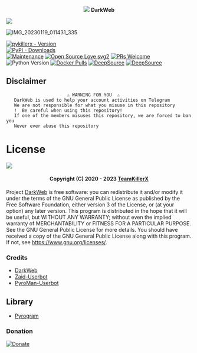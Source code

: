 <p align="center">
<img src="https://user-images.githubusercontent.com/73097560/115834477-dbab4500-a447-11eb-908a-139a6edaec5c.gif">
  <b>DarkWeb</b>
  
</p>
<p align="centar">
<img src="https://user-images.githubusercontent.com/73097560/115834477-dbab4500-a447-11eb-908a-139a6edaec5c.gif">

![IMG_20230119_011431_335](https://user-images.githubusercontent.com/90479255/213261795-2719a53b-cda1-4fc2-b358-6436d747c172.jpg)

[![pykillerx - Version](https://img.shields.io/pypi/v/pykillerx?style=round)](https://pypi.org/project/pykillerx)    
[![PyPI - Downloads](https://img.shields.io/pypi/dm/pykillerx?label=DOWNLOADS&style=round)](https://pypi.org/project/pykillerx)    
[![Maintenance](https://img.shields.io/badge/Maintained%3F-yes-green.svg)](https://github.com/TeamKillerX/pykillerx/graphs/commit-activity)
[![Open Source Love svg2](https://badges.frapsoft.com/os/v2/open-source.svg?v=103)](https://github.com/TeamKillerX/pykillerx)
[![PRs Welcome](https://img.shields.io/badge/PRs-welcome-brightgreen.svg?style=flat-square)](https://makeapullrequest.com)
![Python Version](https://img.shields.io/badge/python-3.9-green?style=for-the-badge&logo=appveyor)
[![Docker Pulls](https://img.shields.io/docker/pulls/rendyprojects/python)](https://hub.docker.com/r/rendyprojects/python/tags)
[![DeepSource](https://static.deepsource.io/deepsource-badge-light-mini.svg)](https://deepsource.io/gh/TeamKillerX/DarkWeb/?ref=repository-badge)
[![DeepSource](https://deepsource.io/gh/TeamKillerX/DarkWeb.svg/?label=active+issues&show_trend=true&token=jw0lCUg_Q5nRQMmfbhyjMLzr)](https://deepsource.io/gh/TeamKillerX/DarkWeb/?ref=repository-badge)

## Disclaimer
```
️                       ⚠️ WARNING FOR YOU ️ ️⚠️
   DarkWeb is used to help your account activities on Telegram
   We are not responsible for what you misuse in this repository
   !  Be careful when using this repository!
   If one of the members misuses this repository, we are forced to ban you
   Never ever abuse this repository
``` 

# License

![](https://www.gnu.org/graphics/gplv3-or-later.png)

<h4 align="center">Copyright (C) 2020 - 2023 <a href="https://github.com/TeamKillerX">TeamKillerX</a></h4>

Project [DarkWeb](https://github.com/TeamKillerX/DarkWeb) is free software: you can redistribute it and/or modify
it under the terms of the GNU General Public License as published by
the Free Software Foundation, either version 3 of the License, or
(at your option) any later version.
This program is distributed in the hope that it will be useful,
but WITHOUT ANY WARRANTY; without even the implied warranty of
MERCHANTABILITY or FITNESS FOR A PARTICULAR PURPOSE.  See the
GNU General Public License for more details.
You should have received a copy of the GNU General Public License
along with this program. If not, see <https://www.gnu.org/licenses/>.


### Credits
- [DarkWeb](https://github.com/TeamKillerX/DarkWeb)
- [Zaid-Userbot](https://github.com/ITZ-ZAID/ZAID-USERBOT)
- [PyroMan-Userbot](https://github.com/mrismanaziz/PyroMan-Userbot)

## Library 
- [Pyrogram](https://github.com/pyrogram)

### Donation
[![Donate](https://img.shields.io/badge/Donate-PayPal-green.svg)](https://www.buymeacoffee.com/randydev)
